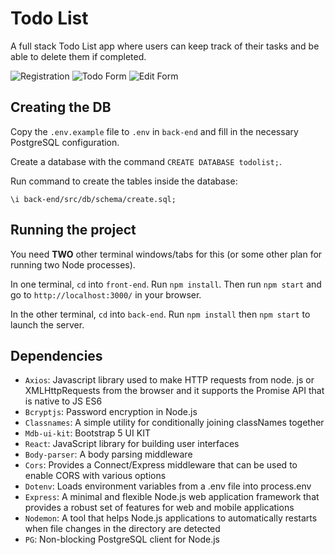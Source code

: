# Todo List

A full stack Todo List app where users can keep track of their tasks and be able to delete them if completed.

![Registration]()
![Todo Form]()
![Edit Form]()

## Creating the DB

Copy the `.env.example` file to `.env` in `back-end` and fill in the necessary PostgreSQL configuration.

Create a database with the command `CREATE DATABASE todolist;`.

Run command to create the tables inside the database:

`\i back-end/src/db/schema/create.sql;`

## Running the project

You need **TWO** other terminal windows/tabs for this (or some other plan for running two Node processes).

In one terminal, `cd` into `front-end`. Run `npm install`. Then run `npm start` and go to `http://localhost:3000/` in your browser.

In the other terminal, `cd` into `back-end`. Run `npm install` then `npm start` to launch the server.

## Dependencies

- `Axios`: Javascript library used to make HTTP requests from node. js or XMLHttpRequests from the browser and it supports the Promise API that is native to JS ES6
- `Bcryptjs`: Password encryption in Node.js
- `Classnames`: A simple utility for conditionally joining classNames together
- `Mdb-ui-kit`: Bootstrap 5 UI KIT
- `React`: JavaScript library for building user interfaces
- `Body-parser`: A body parsing middleware
- `Cors`: Provides a Connect/Express middleware that can be used to enable CORS with various options
- `Dotenv`: Loads environment variables from a .env file into process.env
- `Express`: A minimal and flexible Node.js web application framework that provides a robust set of features for web and mobile applications
- `Nodemon`: A tool that helps Node.js applications to automatically restarts when file changes in the directory are detected
- `PG`: Non-blocking PostgreSQL client for Node.js
